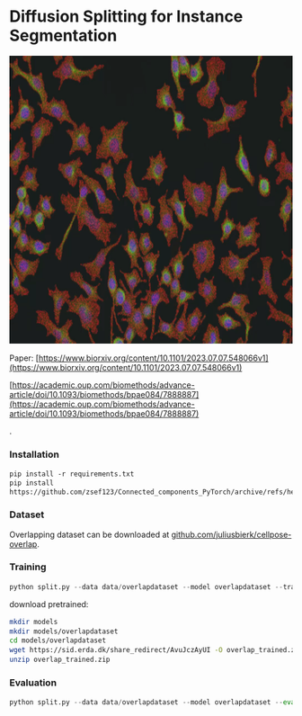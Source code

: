 # Diffusion Splitting for Instance Segmentation
<p align="center">
  <img src="anim.gif" height="512" />
</p>

Paper: [https://www.biorxiv.org/content/10.1101/2023.07.07.548066v1](https://www.biorxiv.org/content/10.1101/2023.07.07.548066v1)

[https://academic.oup.com/biomethods/advance-article/doi/10.1093/biomethods/bpae084/7888887](https://academic.oup.com/biomethods/advance-article/doi/10.1093/biomethods/bpae084/7888887)

.

### Installation
```
pip install -r requirements.txt
pip install https://github.com/zsef123/Connected_components_PyTorch/archive/refs/heads/main.zip
```

### Dataset
Overlapping dataset can be downloaded at
[github.com/juliusbierk/cellpose-overlap](https://github.com/juliusbierk/cellpose-overlap).

### Training
```python
python split.py --data data/overlapdataset --model overlapdataset --train-all
```

download pretrained:
```bash
mkdir models
mkdir models/overlapdataset
cd models/overlapdataset
wget https://sid.erda.dk/share_redirect/AvuJczAyUI -O overlap_trained.zip
unzip overlap_trained.zip
```

### Evaluation
```python
python split.py --data data/overlapdataset --model overlapdataset --eval
```
